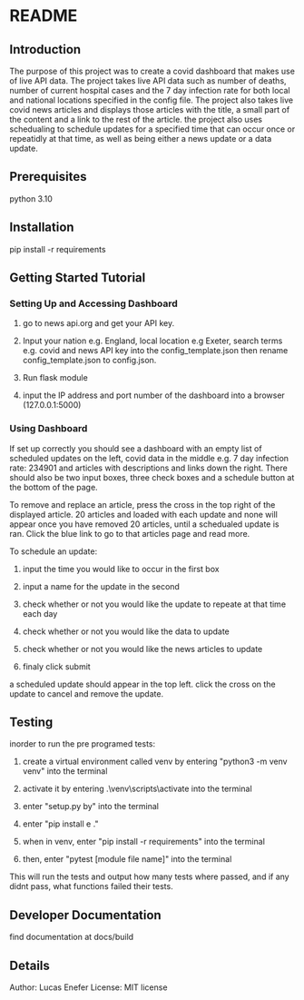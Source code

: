 # README
## Introduction
The purpose of this project was to create a covid dashboard that makes use of live API data.
The project takes live API data such as number of deaths, number of current hospital cases and
the 7 day infection rate for both local and national locations specified in the config file.
The project also takes live covid news articles and displays those articles with the title,
a small part of the content and a link to the rest of the article.
the project also uses schedualing to schedule updates for a specified time that can occur once 
or repeatidly at that time, as well as being either a news update or a data update.

## Prerequisites
python 3.10

## Installation
pip install -r requirements

## Getting Started Tutorial

### Setting Up and Accessing Dashboard

1. go to news api.org and get your API key.

2. Input your nation e.g. England, local location e.g Exeter, search terms e.g. covid and news API 
key into the config_template.json then rename config_template.json to config.json.

3. Run flask module 

4. input the IP address and port number of the dashboard into a browser (127.0.0.1:5000) 

### Using Dashboard

If set up correctly you should see a dashboard with an empty list of scheduled updates on the
left, covid data in the middle e.g. 7 day infection rate: 234901 and articles with descriptions 
and links down the right. There should also be two input boxes, three check boxes and a schedule
button at the bottom of the page.  

To remove and replace an article, press the cross in the top right of the displayed article. 20 
articles and loaded with each update and none will appear once you have removed 20 articles, until a schedualed 
update is ran. Click the blue link to go to that articles page and read more. 

To schedule an update:
1. input the time you would like to occur in the first box

2. input a name for the update in the second

3. check whether or not you would like the update to repeate at that time each day

4. check whether or not you would like the data to update

5. check whether or not you would like the news articles to update

6. finaly click submit 

a scheduled update should appear in the top left. click the cross on the update to
cancel and remove the update. 

## Testing
inorder to run the pre programed tests:

1. create a virtual environment called venv by entering "python3 -m venv venv" 
   into the terminal 

2. activate it by entering .\venv\scripts\activate into the terminal

3. enter "setup.py by" into the terminal 

4. enter "pip install e ." 

5. when in venv, enter "pip install -r requirements" into the terminal  

6. then, enter "pytest [module file name]" into the terminal

This will run the tests and output how many tests where passed, and if any didnt pass,
what functions failed their tests. 

## Developer Documentation
find documentation at docs/build

## Details 
Author: Lucas Enefer
License: MIT license




